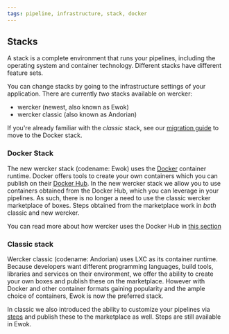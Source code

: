 ```yaml
---
tags: pipeline, infrastructure, stack, docker
---
```


## Stacks

A stack is a complete environment that runs your pipelines, including the
operating system and container technology. Different stacks have different
feature sets.

You can change stacks by going to the infrastructure settings of your application.
There are currently *two* stacks available on wercker:

* wercker (newest, also known as Ewok)
* wercker classic (also known as Andorian)

If you're already familiar with the _classic_ stack, see our [migration guide](/docs/faq/migration-tips-v2.html)
to move to the Docker stack.

### Docker Stack

The new wercker stack (codename: Ewok) uses the [Docker](http://docker.io) container runtime.
Docker offers tools to create your own containers which you can publish on their
[Docker Hub](http://hub.docker.com). In the new wercker stack we allow you to use
containers obtained from the Docker Hub, which you can leverage in your pipelines.
As such, there is no longer a need to use the classic wercker marketplace of boxes.
Steps obtained from the marketplace work in *both* classic and new wercker.

You can read more about how wercker uses the Docker Hub in [this section](/docs/containers/dockerhub.html)

### Classic stack

Wercker classic (codename: Andorian) uses LXC as its container runtime. Because developers want
different programming languages, build tools, libraries and services on their
environment, we offer the ability to create your own boxes and publish these
on the marketplace. However with Docker and other container formats gaining popularity
 and the ample choice of containers, Ewok is now the preferred stack.

In classic we also introduced the ability to customize
your pipelines via [steps](/docs/steps/index.html) and publish these
to the marketplace as well. Steps are still available in Ewok.
